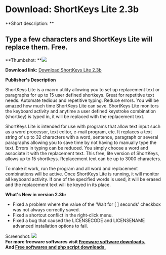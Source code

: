 # Download: ShortKeys Lite 2.3b

**Short description: **

## Type a few characters and ShortKeys Lite will replace them. Free.

  
**Thumbshot: **![](http://www.freewarefiles.com/screenshot/shortkeyslite_md.gif)   
  
**Download link:** [Download ShortKeys Lite 2.3b](http://freesoftwares.boysofts.com/ShortKeys-Lite_program_17786.html)  
  

**Publisher's Description**  
  

ShortKeys Lite is a macro utility allowing you to set up replacement text or
paragraphs for up to 15 user defined shortkeys. Great for repetitive text
needs. Automate tedious and repetitive typing. Reduce errors. You will be
amazed how much time ShortKeys Lite can save. ShortKeys Lite monitors the
keyboard activity and anytime a user defined keystroke combination (shortkey)
is typed in, it will be replaced with the replacement text.

ShortKeys Lite is intended for use with programs that allow text input such as
a word processor, text editor, e-mail program, etc. It replaces a text string
of up to 32 characters with a word, sentence, paragraph or several paragraphs
allowing you to save time by not having to manually type the text. Errors in
typing can be reduced. You simply choose a word and associate it with the
replacement text. This free, lite version of ShortKeys, allows up to 15
shortkeys. Replacement text can be up to 3000 characters.

To make it work, run the program and all word and replacement combinations
will be active. Once ShortKeys Lite is running, it will monitor all keyboard
activity. If one of the specified words is used, it will be erased and the
replacement text will be keyed in its place.

**What's New in version 2.3b:**

  * Fixed a problem where the value of the 'Wait for [ ] seconds' checkbox was not always correctly saved. 
  * Fixed a shortcut conflict in the right-click menu. 
  * Fixed a bug that caused the LICENSECODE and LICENSENAME advanced installation options to fail. 

  
  
Screenshot: ![](http://www.freewarefiles.com/screenshot/shortkeyslite.gif)  
**For more freeware softwares visit [Freeware software downloads.](http://freesoftwares.boysofts.com/)**   
**And [Free softwares and php script downloads.](http://www.boysofts.com/)**

